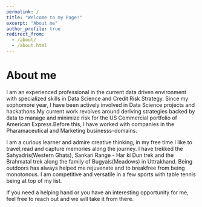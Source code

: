 ```yaml
---
permalink: /
title: "Welcome to my Page!"
excerpt: "About me"
author_profile: true
redirect_from: 
  - /about/
  - /about.html
---
```

About me
=======
I am an experienced professional in the current data driven environment with specialized skills in Data Science and Credit Risk Strategy. Since my sophomore year, I have been actively involved in Data Science projects and hackathons.My current work revolves around deriving strategies backed by data to manage and minimize risk for the US Commercial portfolio of American Express.Before this, I have worked with companies in the Pharamaceutical and Marketing businesss-domains.

I am a curious learner and admire creative thinking, in my free time I like to travel,read and capture memories along the journey. I have trekked the Sahyadris(Western Ghats), Sankari Range - Har ki Dun trek and the Brahmatal trek along the family of Bugyals(Meadows) in Uttrakhand. Being outdoors has always helped me rejuvenate and to breakfree from being monotonous. I am competitive and versatile in a few sports with table tennis being at top of my list.

If you need a helping hand or you have an interesting opportunity for me, feel free to reach out and we will take it from there.
